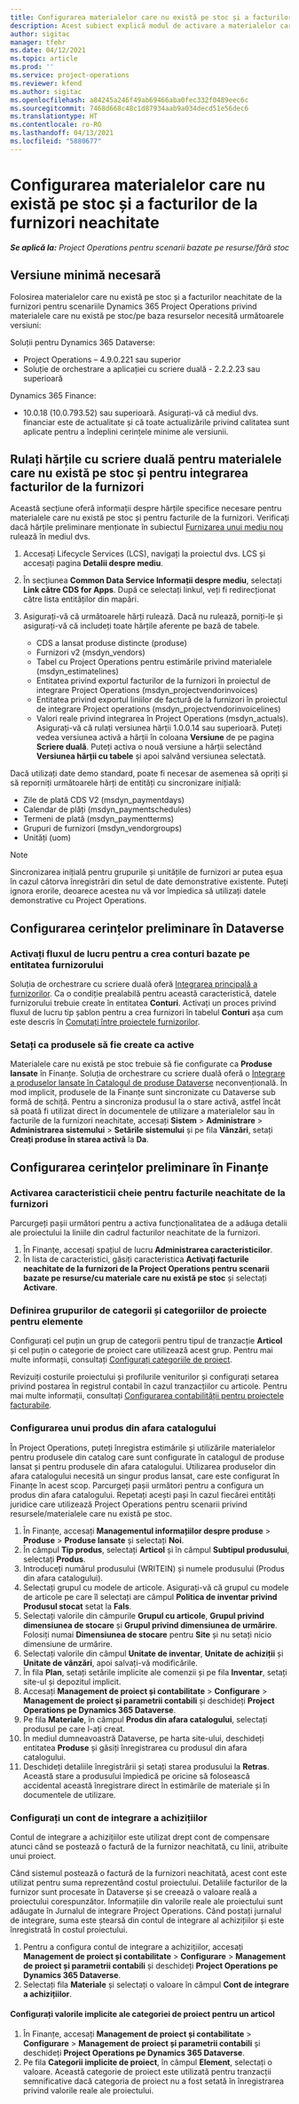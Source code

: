 ```yaml
---
title: Configurarea materialelor care nu există pe stoc și a facturilor de la furnizori neachitate
description: Acest subiect explică modul de activare a materialelor care nu există pe stoc și a facturilor de la furnizori neachitate.
author: sigitac
manager: tfehr
ms.date: 04/12/2021
ms.topic: article
ms.prod: ''
ms.service: project-operations
ms.reviewer: kfend
ms.author: sigitac
ms.openlocfilehash: a84245a246f49ab69466aba0fec332f0489eec6c
ms.sourcegitcommit: 7468d668c48c1d87934aab9a034decd51e56dec6
ms.translationtype: HT
ms.contentlocale: ro-RO
ms.lasthandoff: 04/13/2021
ms.locfileid: "5880677"
---
```

# <a name="configure-non-stocked-materials-and-pending-vendor-invoices"></a>Configurarea materialelor care nu există pe stoc și a facturilor de la furnizori neachitate

_**Se aplică la:** Project Operations pentru scenarii bazate pe resurse/fără stoc_

## <a name="minimum-version-requirement"></a>Versiune minimă necesară

Folosirea materialelor care nu există pe stoc și a facturilor neachitate de la furnizori pentru scenariile Dynamics 365 Project Operations privind materialele care nu există pe stoc/pe baza resurselor necesită următoarele versiuni:

Soluții pentru Dynamics 365 Dataverse:

- Project Operations – 4.9.0.221 sau superior
- Soluție de orchestrare a aplicației cu scriere duală - 2.2.2.23 sau superioară

Dynamics 365 Finance:
- 10.0.18 (10.0.793.52) sau superioară. Asigurați-vă că mediul dvs. financiar este de actualitate și că toate actualizările privind calitatea sunt aplicate pentru a îndeplini cerințele minime ale versiunii.

## <a name="run-dual-write-maps-for-non-stocked-materials-and-vendor-invoice-integration"></a>Rulați hărțile cu scriere duală pentru materialele care nu există pe stoc și pentru integrarea facturilor de la furnizori

Această secțiune oferă informații despre hărțile specifice necesare pentru materialele care nu există pe stoc și pentru facturile de la furnizori. Verificați dacă hărțile preliminare menționate în subiectul [Furnizarea unui mediu nou](../environment/resource-provision-new-environment.md#run-project-operations-dual-write-maps) rulează în mediul dvs.

1. Accesați Lifecycle Services (LCS), navigați la proiectul dvs. LCS și accesați pagina **Detalii despre mediu**.
2. În secțiunea **Common Data Service Informații despre mediu**, selectați **Link către CDS for Apps**. După ce selectați linkul, veți fi redirecționat către lista entităților din mapări.
3. Asigurați-vă că următoarele hărți rulează. Dacă nu rulează, porniți-le și asigurați-vă că includeți toate hărțile aferente pe bază de tabele.

    - CDS a lansat produse distincte (produse)
    - Furnizori v2 (msdyn_vendors)
    - Tabel cu Project Operations pentru estimările privind materialele (msdyn_estimatelines)
    - Entitatea privind exportul facturilor de la furnizori în proiectul de integrare Project Operations (msdyn_projectvendorinvoices)
    - Entitatea privind exportul liniilor de factură de la furnizori în proiectul de integrare Project operations (msdyn_projectvendorinvoicelines)
    - Valori reale privind integrarea în Project Operations (msdyn_actuals). Asigurați-vă că rulați versiunea hărții 1.0.0.14 sau superioară. Puteți vedea versiunea activă a hărții în coloana **Versiune** de pe pagina **Scriere duală**. Puteți activa o nouă versiune a hărții selectând **Versiunea hărții cu tabele** și apoi salvând versiunea selectată.

Dacă utilizați date demo standard, poate fi necesar de asemenea să opriți și să reporniți următoarele hărți de entități cu sincronizare inițială:
  - Zile de plată CDS V2 (msdyn_paymentdays)
  - Calendar de plăți (msdyn_paymentschedules)
  - Termeni de plată (msdyn_paymentterms)
  - Grupuri de furnizori (msdyn_vendorgroups)
  - Unități (uom)

> [!NOTE]
> Sincronizarea inițială pentru grupurile și unitățile de furnizori ar putea eșua în cazul câtorva înregistrări din setul de date demonstrative existente. Puteți ignora erorile, deoarece acestea nu vă vor împiedica să utilizați datele demonstrative cu Project Operations.

## <a name="configure-prerequisites-in-dataverse"></a>Configurarea cerințelor preliminare în Dataverse

### <a name="activate-workflow-to-create-accounts-based-on-vendor-entity"></a>Activați fluxul de lucru pentru a crea conturi bazate pe entitatea furnizorului

Soluția de orchestrare cu scriere duală oferă [Integrarea principală a furnizorilor](https://docs.microsoft.com/dynamics365/fin-ops-core/dev-itpro/data-entities/dual-write/vendor-mapping). Ca o condiție prealabilă pentru această caracteristică, datele furnizorului trebuie create în entitatea **Conturi**. Activați un proces privind fluxul de lucru tip șablon pentru a crea furnizori în tabelul **Conturi** așa cum este descris în [Comutați între proiectele furnizorilor](https://docs.microsoft.com/dynamics365/fin-ops-core/dev-itpro/data-entities/dual-write/vendor-switch#use-the-extended-vendor-design-for-vendors-of-the-organization-type).

### <a name="set-products-to-be-created-as-active"></a>Setați ca produsele să fie create ca active

Materialele care nu există pe stoc trebuie să fie configurate ca **Produse lansate** în Finanțe. Soluția de orchestrare cu scriere duală oferă o [Integrare a produselor lansate în Catalogul de produse Dataverse](https://docs.microsoft.com/dynamics365/fin-ops-core/dev-itpro/data-entities/dual-write/product-mapping) neconvențională. În mod implicit, produsele de la Finanțe sunt sincronizate cu Dataverse sub formă de schiță. Pentru a sincroniza produsul la o stare activă, astfel încât să poată fi utilizat direct în documentele de utilizare a materialelor sau în facturile de la furnizori neachitate, accesați **Sistem** > **Administrare** > **Administrarea sistemului** > **Setările sistemului** și pe fila **Vânzări**, setați **Creați produse în starea activă** la **Da**.

## <a name="configure-prerequisites-in-finance"></a>Configurarea cerințelor preliminare în Finanțe

### <a name="enable-the-feature-key-for-pending-vendor-invoices"></a>Activarea caracteristicii cheie pentru facturile neachitate de la furnizori

Parcurgeți pașii următori pentru a activa funcționalitatea de a adăuga detalii ale proiectului la liniile din cadrul facturilor neachitate de la furnizori.

1. În Finanțe, accesați spațiul de lucru **Administrarea caracteristicilor**.
2. În lista de caracteristici, găsiți caracteristica **Activați facturile neachitate de la furnizori de la Project Operations pentru scenarii bazate pe resurse/cu materiale care nu există pe stoc** și selectați **Activare**.

### <a name="define-category-groups-and-project-categories-for-items"></a>Definirea grupurilor de categorii și categoriilor de proiecte pentru elemente

Configurați cel puțin un grup de categorii pentru tipul de tranzacție **Articol** și cel puțin o categorie de proiect care utilizează acest grup. Pentru mai multe informații, consultați [Configurați categoriile de proiect](../project-accounting/configure-project-categories.md#category-groups).

Revizuiți costurile proiectului și profilurile veniturilor și configurați setarea privind postarea în registrul contabil în cazul tranzacțiilor cu articole. Pentru mai multe informații, consultați [Configurarea contabilității pentru proiectele facturabile](../project-accounting/configure-accounting-billable-projects.md).

### <a name="set-up-a-write-in-product"></a>Configurarea unui produs din afara catalogului

În Project Operations, puteți înregistra estimările și utilizările materialelor pentru produsele din catalog care sunt configurate în catalogul de produse lansat și pentru produsele din afara catalogului. Utilizarea produselor din afara catalogului necesită un singur produs lansat, care este configurat în Finanțe în acest scop. Parcurgeți pașii următori pentru a configura un produs din afara catalogului. Repetați acești pași în cazul fiecărei entități juridice care utilizează Project Operations pentru scenarii privind resursele/materialele care nu există pe stoc.

1. În Finanțe, accesați **Managementul informațiilor despre produse** > **Produse** > **Produse lansate** și selectați **Noi**.
2. În câmpul **Tip produs**, selectați **Articol** și în câmpul **Subtipul produsului**, selectați **Produs**.
3. Introduceți numărul produsului (WRITEIN) și numele produsului (Produs din afara catalogului).
4. Selectați grupul cu modele de articole. Asigurați-vă că grupul cu modele de articole pe care îl selectați are câmpul **Politica de inventar privind Produsul stocat** setat la **Fals**.
5. Selectați valorile din câmpurile **Grupul cu articole**, **Grupul privind dimensiunea de stocare** și **Grupul privind dimensiunea de urmărire**. Folosiți numai **Dimensiunea de stocare** pentru **Site** și nu setați nicio dimensiune de urmărire.
6. Selectați valorile din câmpul **Unitate de inventar**, **Unitate de achiziții** și **Unitate de vânzări**, apoi salvați-vă modificările.
7. În fila **Plan**, setați setările implicite ale comenzii și pe fila **Inventar**, setați site-ul și depozitul implicit.
8. Accesați **Management de proiect și contabilitate** > **Configurare** > **Management de proiect și parametrii contabili** și deschideți **Project Operations pe Dynamics 365 Dataverse**. 
9. Pe fila **Materiale**, în câmpul **Produs din afara catalogului**, selectați produsul pe care l-ați creat.
10. În mediul dumneavoastră Dataverse, pe harta site-ului, deschideți entitatea **Produse** și găsiți înregistrarea cu produsul din afara catalogului. 
11. Deschideți detaliile înregistrării și setați starea produsului la **Retras**. Această stare a produsului împiedică pe oricine să folosească accidental această înregistrare direct în estimările de materiale și în documentele de utilizare.

### <a name="set-up-a-procurement-integration-account"></a>Configurați un cont de integrare a achizițiilor

Contul de integrare a achizițiilor este utilizat drept cont de compensare atunci când se postează o factură de la furnizor neachitată, cu linii, atribuite unui proiect.

Când sistemul postează o factură de la furnizori neachitată, acest cont este utilizat pentru suma reprezentând costul proiectului. Detaliile facturilor de la furnizor sunt procesate în Dataverse și se creează o valoare reală a proiectului corespunzător. Informațiile din valorile reale ale proiectului sunt adăugate în Jurnalul de integrare Project Operations. Când postați jurnalul de integrare, suma este ștearsă din contul de integrare al achizițiilor și este înregistrată în costul proiectului.

1. Pentru a configura contul de integrare a achizițiilor, accesați **Management de proiect și contabilitate** > **Configurare** > **Management de proiect și parametrii contabili** și deschideți **Project Operations pe Dynamics 365 Dataverse**. 
2. Selectați fila **Materiale** și selectați o valoare în câmpul **Cont de integrare a achizițiilor**.

#### <a name="set-up-project-category-defaults-for-an-item"></a>Configurați valorile implicite ale categoriei de proiect pentru un articol

1. În Finanțe, accesați **Management de proiect și contabilitate** > **Configurare** > **Management de proiect și parametrii contabili** și deschideți **Project Operations pe Dynamics 365 Dataverse**. 
2. Pe fila **Categorii implicite de proiect**, în câmpul **Element**, selectați o valoare. Această categorie de proiect este utilizată pentru tranzacții semnificative dacă categoria de proiect nu a fost setată în înregistrarea privind valorile reale ale proiectului.
